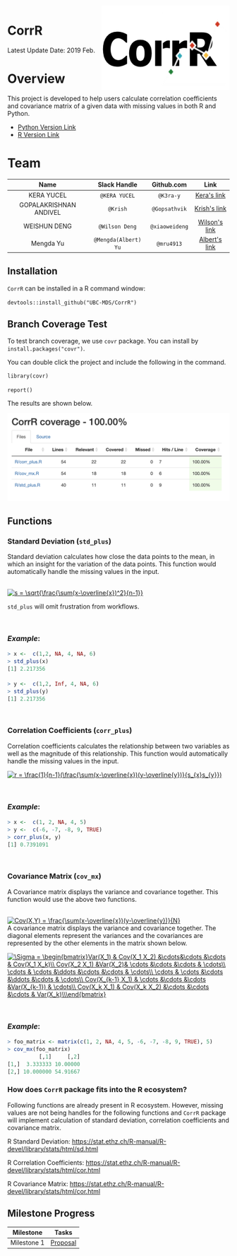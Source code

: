 <img src="docs/CorrR.png" align="right" height="190" width="290"/>

# CorrR

Latest Update Date: 2019 Feb.

# Overview

This project is developed to help users calculate correlation coefficients and covariance matrix of a given data with missing values in both R and Python.

- [Python Version Link](https://github.com/UBC-MDS/CorrPy)
- [R Version Link](https://github.com/UBC-MDS/CorrR)

# Team

| Name  | Slack Handle | Github.com | Link |
| :------: | :---: | :----------: | :---: |
| KERA YUCEL | `@KERA YUCEL` | `@K3ra-y` | [Kera's link](https://github.com/K3ra-y/CorrR)|
| GOPALAKRISHNAN ANDIVEL | `@Krish` | `@Gopsathvik` | [Krish's link](https://github.com/Gopsathvik/CorrR)|
| WEISHUN DENG | `@Wilson Deng` | `@xiaoweideng` | [Wilson's link](https://github.com/xiaoweideng/CorrR)|
| Mengda Yu | `@Mengda(Albert) Yu` | `@mru4913` | [Albert's link](https://github.com/mru4913/CorrR) |

## Installation

`CorrR` can be installed in a R command window:

`devtools::install_github("UBC-MDS/CorrR")`

## Branch Coverage Test

To test branch coverage, we use `covr` package. You can install by `install.packages("covr")`.

You can double click the project and include the following in the command.

```
library(covr)

report()
```

The results are shown below.

![alt text](./docs/branch_covr.png)

## Functions

### Standard Deviation (`std_plus`)

Standard deviation calculates how close the data points to the mean, in which an insight for the variation of the data points. This function would automatically handle the missing values in the input.

<BR>
<a href="https://www.codecogs.com/eqnedit.php?latex=s&space;=&space;\sqrt{\frac{\sum(x-\overline{x})^2}{n-1}}" target="_blank"><img src="https://latex.codecogs.com/gif.latex?s&space;=&space;\sqrt{\frac{\sum(x-\overline{x})^2}{n-1}}" title="s = \sqrt{\frac{\sum(x-\overline{x})^2}{n-1}}" /></a>
<BR>

`std_plus` will omit frustration from workflows.

<BR>

### *Example*:

```R
> x <-  c(1,2, NA, 4, NA, 6)
> std_plus(x)
[1] 2.217356

> y <-  c(1,2, Inf, 4, NA, 6)
> std_plus(y)
[1] 2.217356
```


<BR>

 ### Correlation Coefficients (`corr_plus`)

Correlation coefficients calculates the relationship between two variables as well as the magnitude of this relationship. This function would automatically handle the missing values in the input.
<BR>

<a href="https://www.codecogs.com/eqnedit.php?latex=r&space;=&space;\frac{1}{n-1}(\frac{\sum(x-\overline{x})(y-\overline{y})}{s_{x}s_{y}})" target="_blank"><img src="https://latex.codecogs.com/gif.latex?r&space;=&space;\frac{1}{n-1}(\frac{\sum(x-\overline{x})(y-\overline{y})}{s_{x}s_{y}})" title="r = \frac{1}{n-1}(\frac{\sum(x-\overline{x})(y-\overline{y})}{s_{x}s_{y}})" /></a>

<BR>

### *Example*:

```R
> x <-  c(1, 2, NA, 4, 5)
> y <-  c(-6, -7, -8, 9, TRUE)
> corr_plus(x, y)
[1] 0.7391091
```


<BR>

### Covariance Matrix (`cov_mx`)

A Covariance matrix displays the variance and covariance together. This function would use the above two functions.

<BR>
<a href="https://www.codecogs.com/eqnedit.php?latex=Cov(X,Y)&space;=&space;\frac{\sum(x-\overline{x})(y-\overline{y})}{N}" target="_blank"><img src="https://latex.codecogs.com/gif.latex?Cov(X,Y)&space;=&space;\frac{\sum(x-\overline{x})(y-\overline{y})}{N}" title="Cov(X,Y) = \frac{\sum(x-\overline{x})(y-\overline{y})}{N}" /></a>
<BR>
A covariance matrix displays the variance and covariance together. The diagonal elements represent the variances and the covariances are represented by the other elements in the matrix shown below.
<BR>

<a href="https://www.codecogs.com/eqnedit.php?latex=\Sigma&space;=&space;\begin{bmatrix}Var(X_1)&space;&&space;Cov(X_1&space;X_2)&space;&\cdots&\cdots&space;&\cdots&space;&&space;Cov(X_1&space;X_k)\\&space;Cov(X_2&space;X_1)&space;&Var(X_2)&&space;\cdots&space;&\cdots&space;&\cdots&space;&&space;\cdots\\&space;\cdots&space;&&space;\cdots&space;&\ddots&space;&\cdots&space;&\cdots&space;&&space;\cdots\\&space;\cdots&space;&&space;\cdots&space;&\cdots&space;&\ddots&space;&\cdots&space;&&space;\cdots\\&space;Cov(X_{k-1}&space;X_1)&space;&&space;\cdots&space;&\cdots&space;&\cdots&space;&Var(X_{k-1})&space;&&space;\cdots\\&space;Cov(X_k&space;X_1)&space;&&space;Cov(X_k&space;X_2)&space;&\cdots&space;&\cdots&space;&\cdots&space;&&space;Var(X_k)\\\end{bmatrix}" target="_blank"><img src="https://latex.codecogs.com/gif.latex?\Sigma&space;=&space;\begin{bmatrix}Var(X_1)&space;&&space;Cov(X_1&space;X_2)&space;&\cdots&\cdots&space;&\cdots&space;&&space;Cov(X_1&space;X_k)\\&space;Cov(X_2&space;X_1)&space;&Var(X_2)&&space;\cdots&space;&\cdots&space;&\cdots&space;&&space;\cdots\\&space;\cdots&space;&&space;\cdots&space;&\ddots&space;&\cdots&space;&\cdots&space;&&space;\cdots\\&space;\cdots&space;&&space;\cdots&space;&\cdots&space;&\ddots&space;&\cdots&space;&&space;\cdots\\&space;Cov(X_{k-1}&space;X_1)&space;&&space;\cdots&space;&\cdots&space;&\cdots&space;&Var(X_{k-1})&space;&&space;\cdots\\&space;Cov(X_k&space;X_1)&space;&&space;Cov(X_k&space;X_2)&space;&\cdots&space;&\cdots&space;&\cdots&space;&&space;Var(X_k)\\\end{bmatrix}" title="\Sigma = \begin{bmatrix}Var(X_1) & Cov(X_1 X_2) &\cdots&\cdots &\cdots & Cov(X_1 X_k)\\ Cov(X_2 X_1) &Var(X_2)& \cdots &\cdots &\cdots & \cdots\\ \cdots & \cdots &\ddots &\cdots &\cdots & \cdots\\ \cdots & \cdots &\cdots &\ddots &\cdots & \cdots\\ Cov(X_{k-1} X_1) & \cdots &\cdots &\cdots &Var(X_{k-1}) & \cdots\\ Cov(X_k X_1) & Cov(X_k X_2) &\cdots &\cdots &\cdots & Var(X_k)\\\end{bmatrix}" /></a>


<BR>

### *Example*:

```R
> foo_matrix <- matrix(c(1, 2, NA, 4, 5, -6, -7, -8, 9, TRUE), 5)
> cov_mx(foo_matrix)
          [,1]     [,2]
[1,]  3.333333 10.00000
[2,] 10.000000 54.91667
```

### How does `CorrR` package fits into the R ecosystem?

Following functions are already present in R ecosystem. However, missing values are not being handles for the following functions and `CorrR` package will implement calculation of standard deviation, correlation coefficients and covariance matrix.

  R Standard Deviation:
  https://stat.ethz.ch/R-manual/R-devel/library/stats/html/sd.html

  R Correlation Coefficients:
  https://stat.ethz.ch/R-manual/R-devel/library/stats/html/cor.html

  R Covariance Matrix:
  https://stat.ethz.ch/R-manual/R-devel/library/stats/html/cor.html

## Milestone Progress

| Milestone | Tasks |
|---|---|
|Milestone 1 | [Proposal](https://github.com/UBC-MDS/CorrR/blob/master/docs/proposal.md)|
